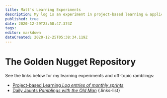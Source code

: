 ```yaml
---
title: Matt's Learning Experiments
description: My log is an experiment in project-based learning & application. I am currently interested in learning C# and Xamarin for cross-platform native mobile app development. I'm also interested in behavioral design & health optimization. 
published: true
date: 2020-12-29T23:58:47.374Z
tags: 
editor: markdown
dateCreated: 2020-12-25T05:38:34.119Z
---
```


# The Golden Nugget Repository

See the links below for my learning experiments and off-topic ramblings:

- [Project-based Learning *Log entries of monthly sprints*](https://www.supermemo.wiki/en/blogs/matt/newpage)
- [Daily Jaunts *Ramblings with the Old Man*](https://www.supermemo.wiki/en/blogs/matt/newpage)
{.links-list}


